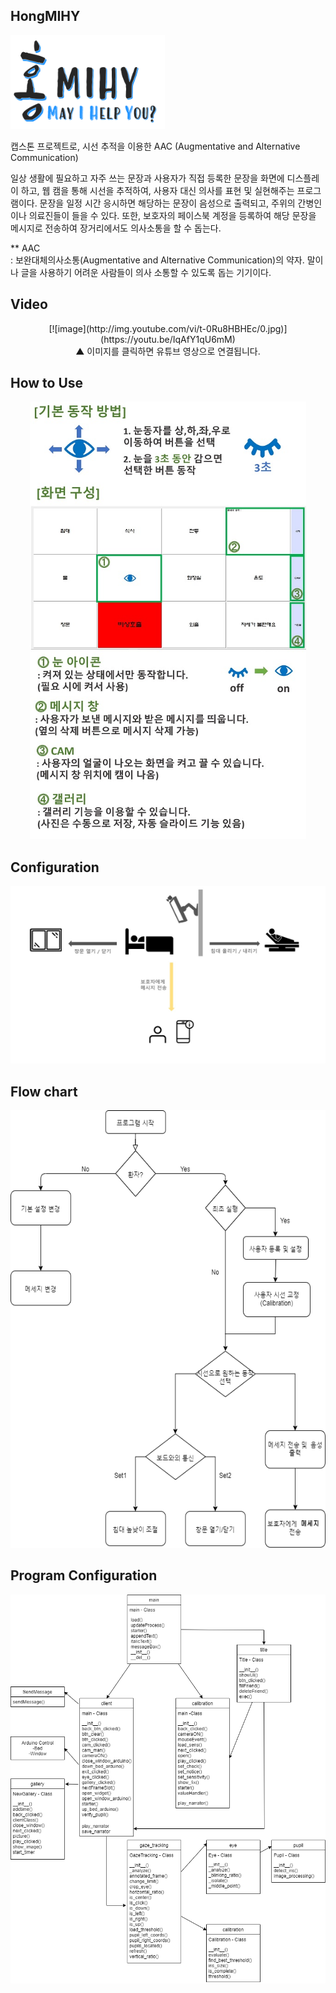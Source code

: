 ## HongMIHY

<img src="logo.png" height="150x"></img>

캡스톤 프로젝트로, 시선 추적을 이용한 AAC (Augmentative and Alternative Communication)   

일상 생활에 필요하고 자주 쓰는 문장과 사용자가 직접 등록한 문장을 화면에 디스플레이 하고, 웹 캠을 통해 시선을 추적하여, 사용자 대신 의사를 표현 및 실현해주는 프로그램이다. 문장을 일정 시간 응시하면 해당하는 문장이 음성으로 출력되고, 주위의 간병인이나 의료진들이 들을 수 있다. 또한, 보호자의 페이스북 계정을 등록하여 해당 문장을 메시지로 전송하여 장거리에서도 의사소통을 할 수 돕는다.

** AAC   
: 보완대체의사소통(Augmentative and Alternative Communication)의 약자. 말이나 글을 사용하기 어려운 사람들이 의사 소통할 수 있도록 돕는 기기이다.


## Video

<div align=center>
  [![image](http://img.youtube.com/vi/t-0Ru8HBHEc/0.jpg)](https://youtu.be/IqAfY1qU6mM)
  <br>▲ 이미지를 클릭하면 유튜브 영상으로 연결됩니다.
</div>

## How to Use
<p align="center"><img src="image/howto.jpg" height="700x"></img></p>

## Configuration
<p align="center"><img src="configuration.png"></img></p>

## Flow chart
<p align="center"><img src="FlowChart.png" height="700x"></img></p>

## Program Configuration
<p align="center"><img src="program_config.png"></img></p>
